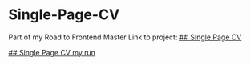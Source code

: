 # Single-Page-CV

Part of my Road to Frontend Master
Link to project:
[## Single Page CV](https://roadmap.sh/projects/single-page-cv)

[## Single Page CV my run](https://github.com/Reinigen/Single-Page-CV.git)
